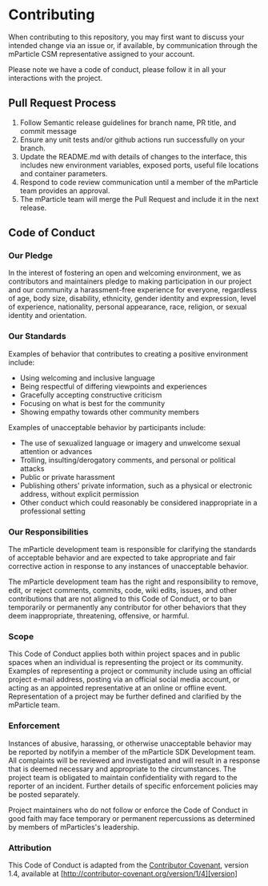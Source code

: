 # Contributing

When contributing to this repository, you may first want to discuss your intended change via an issue or, if available, by communication through the mParticle CSM representative assigned to your account. 

Please note we have a code of conduct, please follow it in all your interactions with the project.

## Pull Request Process

1. Follow Semantic release guidelines for branch name, PR title, and commit message
2. Ensure any unit tests and/or github actions run successfully on your branch.
3. Update the README.md with details of changes to the interface, this includes new environment 
   variables, exposed ports, useful file locations and container parameters.
4. Respond to code review communication until a member of the mParticle team provides an approval.
5. The mParticle team will merge the Pull Request and include it in the next release.

## Code of Conduct

### Our Pledge

In the interest of fostering an open and welcoming environment, we as
contributors and maintainers pledge to making participation in our project and
our community a harassment-free experience for everyone, regardless of age, body
size, disability, ethnicity, gender identity and expression, level of experience,
nationality, personal appearance, race, religion, or sexual identity and
orientation.

### Our Standards

Examples of behavior that contributes to creating a positive environment
include:

* Using welcoming and inclusive language
* Being respectful of differing viewpoints and experiences
* Gracefully accepting constructive criticism
* Focusing on what is best for the community
* Showing empathy towards other community members

Examples of unacceptable behavior by participants include:

* The use of sexualized language or imagery and unwelcome sexual attention or
advances
* Trolling, insulting/derogatory comments, and personal or political attacks
* Public or private harassment
* Publishing others' private information, such as a physical or electronic
  address, without explicit permission
* Other conduct which could reasonably be considered inappropriate in a
  professional setting

### Our Responsibilities

The mParticle development team is responsible for clarifying the standards of acceptable
behavior and are expected to take appropriate and fair corrective action in
response to any instances of unacceptable behavior.

The mParticle development team has the right and responsibility to remove, edit, or
reject comments, commits, code, wiki edits, issues, and other contributions
that are not aligned to this Code of Conduct, or to ban temporarily or
permanently any contributor for other behaviors that they deem inappropriate,
threatening, offensive, or harmful.

### Scope

This Code of Conduct applies both within project spaces and in public spaces
when an individual is representing the project or its community. Examples of
representing a project or community include using an official project e-mail
address, posting via an official social media account, or acting as an appointed
representative at an online or offline event. Representation of a project may be
further defined and clarified by the mParticle team.

### Enforcement

Instances of abusive, harassing, or otherwise unacceptable behavior may be
reported by notifyin a member of the mParticle SDK Development team. All
complaints will be reviewed and investigated and will result in a response that
is deemed necessary and appropriate to the circumstances. The project team is
obligated to maintain confidentiality with regard to the reporter of an incident.
Further details of specific enforcement policies may be posted separately.

Project maintainers who do not follow or enforce the Code of Conduct in good
faith may face temporary or permanent repercussions as determined by
members of mParticles's leadership.

### Attribution

This Code of Conduct is adapted from the [Contributor Covenant][homepage], version 1.4,
available at [http://contributor-covenant.org/version/1/4][version]

[homepage]: http://contributor-covenant.org
[version]: http://contributor-covenant.org/version/1/4/
